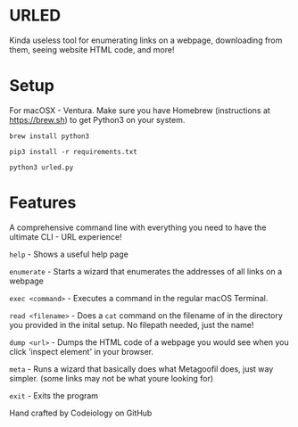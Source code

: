 # URLED
Kinda useless tool for enumerating links on a webpage, downloading from them, seeing website HTML code, and more!

# Setup

For macOSX - Ventura. Make sure you have Homebrew (instructions at https://brew.sh) to get Python3 on your system.

`brew install python3`

`pip3 install -r requirements.txt`

`python3 urled.py`


# Features

A comprehensive command line with everything you need to have the ultimate CLI - URL experience!

`help` - Shows a useful help page

`enumerate` - Starts a wizard that enumerates the addresses of all links on a webpage

`exec <command>` - Executes a command in the regular macOS Terminal.

`read <filename>` - Does a `cat` command on the filename of in the directory you provided in the inital setup. No filepath needed, just the name!

`dump <url>` - Dumps the HTML code of a webpage you would see when you click 'inspect element' in your browser.

`meta` - Runs a wizard that basically does what Metagoofil does, just way simpler. (some links may not be what youre looking for)

`exit` - Exits the program




Hand crafted by Codeiology on GitHub

